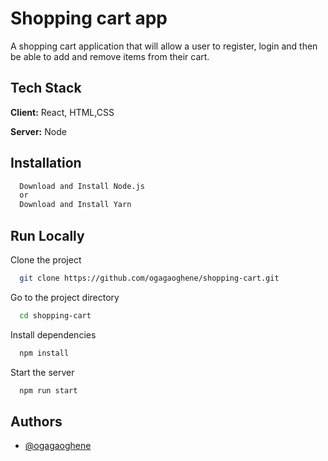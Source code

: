 # Shopping cart app

A shopping cart application that will allow a user to register, login and then be able to add and remove items from their cart.

## Tech Stack

**Client:** React, HTML,CSS

**Server:** Node

## Installation

```bash
  Download and Install Node.js
  or 
  Download and Install Yarn
```

## Run Locally

Clone the project

```bash
  git clone https://github.com/ogagaoghene/shopping-cart.git
```

Go to the project directory

```bash
  cd shopping-cart
```

Install dependencies

```bash
  npm install
```

Start the server

```bash
  npm run start
```

## Authors

- [@ogagaoghene](https://www.github.com/ogagaoghene)

